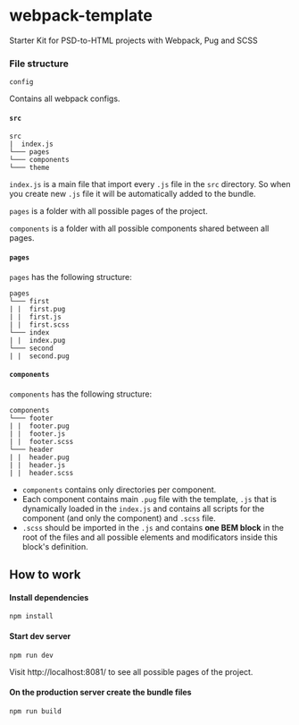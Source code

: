 # webpack-template
Starter Kit for PSD-to-HTML projects with Webpack, Pug and SCSS

### File structure
```
config
```
Contains all webpack configs.

#### `src`
```
src
|  index.js
└─── pages
└─── components
└─── theme
```
`index.js` is a main file that import every `.js` file in the `src` directory. So when you create new `.js` file it will be automatically added to the bundle.

`pages` is a folder with all possible pages of the project.

`components` is a folder with all possible components shared between all pages.

#### `pages`
`pages` has the following structure:

```
pages
└─── first
| |  first.pug
| |  first.js
| |  first.scss
└─── index
| |  index.pug 
└─── second
| |  second.pug
```

#### `components`
`components` has the following structure:
```
components
└─── footer
| |  footer.pug
| |  footer.js
| |  footer.scss
└─── header
| |  header.pug
| |  header.js
| |  header.scss
```

* `components` contains only directories per component. 
* Each component contains main `.pug` file with the template, `.js` that is dynamically loaded in the `index.js` and contains all scripts for the component (and only the component) and `.scss` file.
* `.scss` should be imported in the `.js` and contains **one BEM block** in the root of the files and all possible elements and modificators inside this block's definition.

## How to work
#### Install dependencies
```commandline
npm install
```

#### Start dev server
```commandline
npm run dev
```

Visit http://localhost:8081/ to see all possible pages of the project.

#### On the production server create the bundle files
```commandline
npm run build
```
